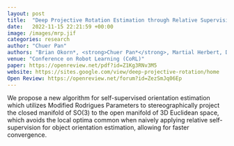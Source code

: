 ```yaml
---
layout: post
title:  "Deep Projective Rotation Estimation through Relative Supervision"
date:   2022-11-15 22:21:59 +00:00
image: /images/mrp.jif
categories: research
author: "Chuer Pan"
authors: "Brian Okorn*, <strong>Chuer Pan*</strong>, Martial Herbert, David Held"
venue: "Conference on Robot Learning (CoRL)"
paper: https://openreview.net/pdf?id=Z1Kg3RNv3M5
website: https://sites.google.com/view/deep-projective-rotation/home
Open Review: https://openreview.net/forum?id=ZezSmJq06Ep
---
```

We propose a new algorithm for self-supervised orientation estimation which utilizes Modified Rodrigues Parameters to stereographically project the closed manifold of SO(3) to the open manifold of 3D Euclidean space, which avoids the local optima common when naively applying relative self-supervision for object orientation estimation, allowing for faster convergence.